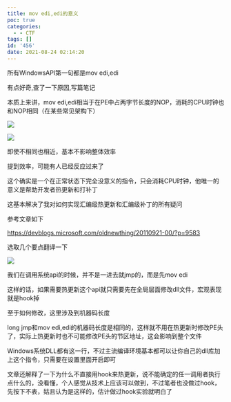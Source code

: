 ```yaml
---
title: mov edi,edi的意义
poc: true
categories:
  - - CTF
tags: []
id: '456'
date: 2021-08-24 02:14:20
---
```


所有WindowsAPI第一句都是mov edi,edi

有点好奇,查了一下原因,写篇笔记

本质上来讲，mov edi,edi相当于在PE中占两字节长度的NOP，消耗的CPU时钟也和NOP相同（在某些常见架构下）

![](https://raw.githubusercontent.com/Valkierja/ALLPIC/main/img/202303172057596.png)

![](https://www.ksroido.art/wp-content/uploads/2021/08/image-23.png)

即使不相同也相近，基本不影响整体效率

提到效率，可能有人已经反应过来了

这个确实是一个在正常状态下完全没意义的指令，只会消耗CPU时钟，他唯一的意义是帮助开发者热更新和打补丁

这基本解决了我对如何实现汇编级热更新和汇编级补丁的所有疑问

参考文章如下

https://devblogs.microsoft.com/oldnewthing/20110921-00/?p=9583

选取几个要点翻译一下

![](https://raw.githubusercontent.com/Valkierja/ALLPIC/main/img/202303172057788.png)

我们在调用系统api的时候，并不是一进去就jmp的，而是先mov edi

这样的话，如果需要热更新这个api就只需要先在全局层面修改dll文件，宏观表现就是hook掉

至于如何修改，这里涉及到机器码长度

long jmp和mov edi,edi的机器码长度是相同的，这样就不用在热更新时修改PE头了，实际上热更新时也不可能修改PE头的节区地址，这会影响到整个文件

Windows系统DLL都有这一行，不过主流编译环境基本都可以让你自己的dll库加上这个指令，只需要在设置里面开启即可

文章还解释了一下为什么不直接用hook来热更新，说不能确定的任一调用者执行点什么的，没看懂，个人感觉从技术上应该可以做到，不过笔者也没做过hook，先按下不表，姑且认为是这样的，估计做过hook实验就明白了